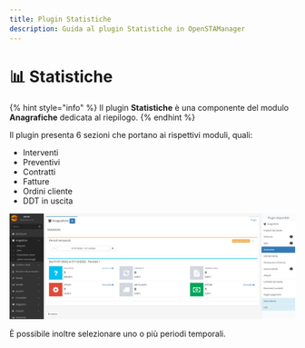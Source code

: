 ```yaml
---
title: Plugin Statistiche
description: Guida al plugin Statistiche in OpenSTAManager
---
```


# 📊 Statistiche

{% hint style="info" %}
Il plugin **Statistiche** è una componente del modulo **Anagrafiche** dedicata al riepilogo.
{% endhint %}

Il plugin presenta 6 sezioni che portano ai rispettivi moduli, quali:

* Interventi
* Preventivi
* Contratti
* Fatture
* Ordini cliente
* DDT in uscita

![](<../../../.gitbook/assets/image (96) (1) (1) (1) (1) (1) (1).png>)

È possibile inoltre selezionare uno o più periodi temporali.
